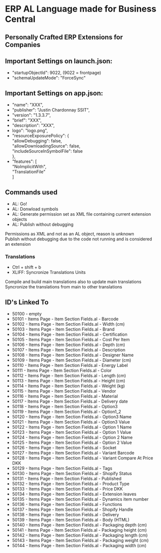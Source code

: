 # ERP AL Language made for Business Central
## Personally Crafted ERP Extensions for Companies



## Important Settings on launch.json:
* "startupObjectId": 9022, (9022 = frontpage)
* "schemaUpdateMode": "ForceSync"

## Important Settings on app.json:
* "name": "XXX",
* "publisher": "Justin Chardonnay SSIT",
* "version": "1.3.3.7",
* "brief": "XXX",
* "description": "XXX",
* logo": "logo.png",
* "resourceExposurePolicy": { <br>
    "allowDebugging": false, <br>
    "allowDownloadingSource": false, <br>
    "includeSourceInSymbolFile": false <br>
  },
* "features": [ <br>
    "NoImplicitWith", <br>
    "TranslationFile" <br>
  ] <br>

## Commands used
* AL: Go!
* AL: Donwload symbols
* AL: Generate permission set as XML file containing current extension objects
* AL: Publish without debugging <br>

Permissions as XML and not as an AL object, reason is unknown <br>
Publish without debugging due to the code not running and is considered an extension <br>

### Translations
* Ctrl + shift + b
* XLIFF: Syncronize Translations Units

Compile and build main translations also to update main translations <br>
Syncronize the translations from main to other translations <br>


## ID's Linked To
- 50100 - empty
- 50101 - Items Page - Item Section Fields.al - Barcode
- 50102 - Items Page - Item Section Fields.al - Width (cm)
- 50103 - Items Page - Item Section Fields.al - Brand
- 50104 - Items Page - Item Section Fields.al - Certification
- 50105 - Items Page - Item Section Fields.al - Cost Per Item
- 50106 - Items Page - Item Section Fields.al - Depth (cm)
- 50107 - Items Page - Item Section Fields.al - Description
- 50108 - Items Page - Item Section Fields.al - Designer Name
- 50109 - Items Page - Item Section Fields.al - Diameter (cm)
- 50110 - Items Page - Item Section Fields.al - Energy Label
- 50111 - Items Page - Item Section Fields.al - Color
- 50112 - Items Page - Item Section Fields.al - Length (cm)
- 50113 - Items Page - Item Section Fields.al - Height (cm)
- 50114 - Items Page - Item Section Fields.al - Weight (kg)
- 50115 - Items Page - Item Section Fields.al - Vendor
- 50116 - Items Page - Item Section Fields.al - Material
- 50117 - Items Page - Item Section Fields.al - Delivery date
- 50118 - Items Page - Item Section Fields.al - Option3
- 50119 - Items Page - Item Section Fields.al - Option1_2
- 50120 - Items Page - Item Section Fields.al - Option3 Name
- 50121 - Items Page - Item Section Fields.al - Option3 Value
- 50122 - Items Page - Item Section Fields.al - Option 1 Name
- 50123 - Items Page - Item Section Fields.al - Option 1 Value
- 50124 - Items Page - Item Section Fields.al - Option 2 Name
- 50125 - Items Page - Item Section Fields.al - Option 2 Value
- 50126 - Items Page - Item Section Fields.al - Socket
- 50127 - Items Page - Item Section Fields.al - Variant Barcode
- 50128 - Items Page - Item Section Fields.al - Variant Compare At Price DKK
- 50129 - Items Page - Item Section Fields.al - Tags
- 50130 - Items Page - Item Section Fields.al - Shopify Status
- 50131 - Items Page - Item Section Fields.al - Published
- 50132 - Items Page - Item Section Fields.al - Product Type
- 50133 - Items Page - Item Section Fields.al - Price DKK
- 50134 - Items Page - Item Section Fields.al - Extension leaves
- 50135 - Items Page - Item Section Fields.al - Dynamics item number
- 50136 - Items Page - Item Section Fields.al - Functions
- 50137 - Items Page - Item Section Fields.al - Shopify Handle
- 50138 - Items Page - Item Section Fields.al - Delivery
- 50139 - Items Page - Item Section Fields.al - Body (HTML)
- 50140 - Items Page - Item Section Fields.al - Packaging depth (cm)
- 50141 - Items Page - Item Section Fields.al - Packaging height (cm)
- 50142 - Items Page - Item Section Fields.al - Packaging length (cm)
- 50143 - Items Page - Item Section Fields.al - Packaging weight (cm)
- 50144 - Items Page - Item Section Fields.al - Packaging width (cm)
